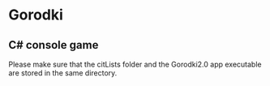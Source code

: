 # Gorodki
## C# console game

Please make sure that the citLists folder and the Gorodki2.0 app executable are stored in the same directory.

